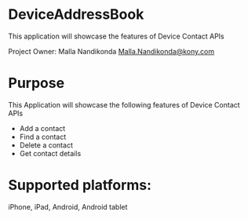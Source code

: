 DeviceAddressBook
=================

This application will showcase the features of Device Contact APIs

Project Owner: Malla Nandikonda <Malla.Nandikonda@kony.com>

# Purpose
This Application will showcase the following features of Device Contact APIs

* Add a contact
* Find a contact
* Delete a contact
* Get contact details

# Supported platforms:
iPhone, iPad, Android, Android tablet

